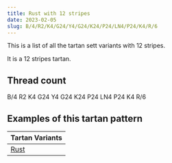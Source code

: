 ```yaml
---
title: Rust with 12 stripes
date: 2023-02-05
slug: B/4/R2/K4/G24/Y4/G24/K24/P24/LN4/P24/K4/R/6
---
```

This is a list of all the tartan sett variants with 12 stripes.

It is a 12 stripes tartan.


## Thread count
B/4 R2 K4 G24 Y4 G24 K24 P24 LN4 P24 K4 R/6

## Examples of this tartan pattern

| Tartan Variants |
|---------------|
| [Rust](/variants/b/4/r2/k4/g24/y4/g24/k24/p24/ln4/p24/k4/r/6-b8080d0-g008000-k000000-lne0e0e0-p800080-rc00000-yf0c000)||
